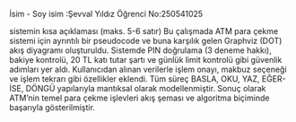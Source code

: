 İsim - Soy isim :Şevval Yıldız
Öğrenci No:250541025

sistemin kısa açıklaması (maks. 5-6 satır)
Bu çalışmada ATM para çekme sistemi için ayrıntılı bir pseudocode ve buna karşılık gelen Graphviz (DOT) akış diyagramı oluşturuldu.
Sistemde PIN doğrulama (3 deneme hakkı), bakiye kontrolü, 20 TL katı tutar şartı ve günlük limit kontrolü gibi güvenlik adımları yer aldı.
Kullanıcıdan alınan verilerle işlem onayı, makbuz seçeneği ve işlem tekrarı gibi özellikler eklendi.
Tüm süreç BASLA, OKU, YAZ, EĞER-İSE, DÖNGÜ yapılarıyla mantıksal olarak modellenmiştir.
Sonuç olarak ATM’nin temel para çekme işlevleri akış şeması ve algoritma biçiminde başarıyla gösterilmiştir.

